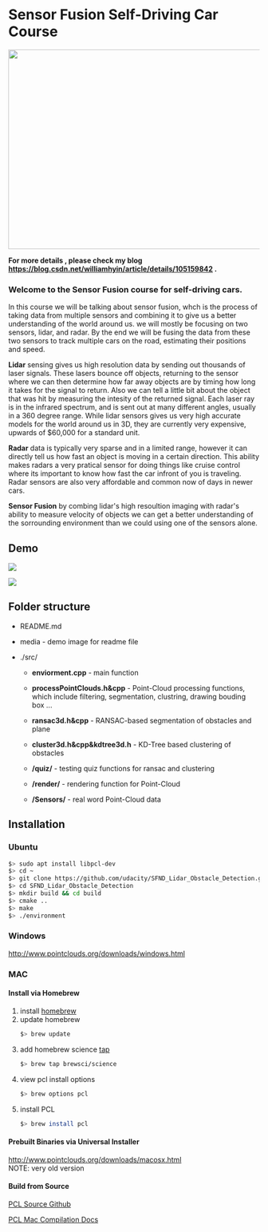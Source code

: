 # Sensor Fusion Self-Driving Car Course

<img src="media/ObstacleDetectionFPS.gif" width="700" height="400" />

**For more details , please check my blog https://blog.csdn.net/williamhyin/article/details/105159842 .**

### Welcome to the Sensor Fusion course for self-driving cars.

In this course we will be talking about sensor fusion, whch is the process of taking data from multiple sensors and combining it to give us a better understanding of the world around us. we will mostly be focusing on two sensors, lidar, and radar. By the end we will be fusing the data from these two sensors to track multiple cars on the road, estimating their positions and speed.

**Lidar** sensing gives us high resolution data by sending out thousands of laser signals. These lasers bounce off objects, returning to the sensor where we can then determine how far away objects are by timing how long it takes for the signal to return. Also we can tell a little bit about the object that was hit by measuring the intesity of the returned signal. Each laser ray is in the infrared spectrum, and is sent out at many different angles, usually in a 360 degree range. While lidar sensors gives us very high accurate models for the world around us in 3D, they are currently very expensive, upwards of $60,000 for a standard unit.

**Radar** data is typically very sparse and in a limited range, however it can directly tell us how fast an object is moving in a certain direction. This ability makes radars a very pratical sensor for doing things like cruise control where its important to know how fast the car infront of you is traveling. Radar sensors are also very affordable and common now of days in newer cars.

**Sensor Fusion** by combing lidar's high resoultion imaging with radar's ability to measure velocity of objects we can get a better understanding of the sorrounding environment than we could using one of the sensors alone.

## Demo

![](https://williamhyin-1301408646.cos.ap-shanghai.myqcloud.com/img/20200326212402.gif)

![](https://williamhyin-1301408646.cos.ap-shanghai.myqcloud.com/img/20200326212435.gif)

## Folder structure

- README.md

- media - demo image for readme file

- ./src/

  - **enviorment.cpp** - main function

  - **processPointClouds.h&cpp** - Point-Cloud processing functions, which include filtering, segmentation, clustring, drawing bouding box ... 

  - **ransac3d.h&cpp** - RANSAC-based segmentation of obstacles and plane

  - **cluster3d.h&cpp&kdtree3d.h**  - KD-Tree based clustering of  obstacles 

  - **/quiz/** - testing quiz functions for  ransac and clustering 

  - **/render/** - rendering function for Point-Cloud

  - **/Sensors/** - real word Point-Cloud data 

    


## Installation

### Ubuntu 

```bash
$> sudo apt install libpcl-dev
$> cd ~
$> git clone https://github.com/udacity/SFND_Lidar_Obstacle_Detection.git
$> cd SFND_Lidar_Obstacle_Detection
$> mkdir build && cd build
$> cmake ..
$> make
$> ./environment
```

### Windows 

http://www.pointclouds.org/downloads/windows.html

### MAC

#### Install via Homebrew
1. install [homebrew](https://brew.sh/)
2. update homebrew 
	```bash
	$> brew update
	```
3. add  homebrew science [tap](https://docs.brew.sh/Taps) 
	```bash
	$> brew tap brewsci/science
	```
4. view pcl install options
	```bash
	$> brew options pcl
	```
5. install PCL 
	```bash
	$> brew install pcl
	```

#### Prebuilt Binaries via Universal Installer
http://www.pointclouds.org/downloads/macosx.html  
NOTE: very old version 

#### Build from Source

[PCL Source Github](https://github.com/PointCloudLibrary/pcl)

[PCL Mac Compilation Docs](http://www.pointclouds.org/documentation/tutorials/compiling_pcl_macosx.php)
